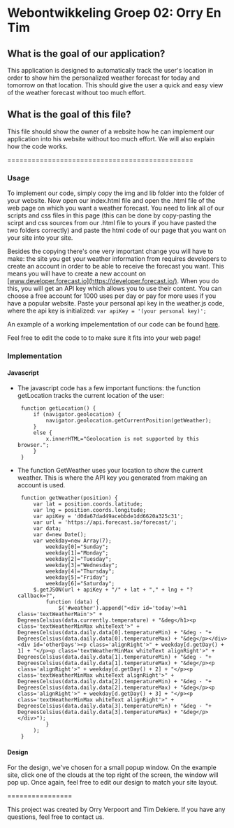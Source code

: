 Webontwikkeling Groep 02: Orry En Tim
=====================================

What is the goal of our application?
------------------------------------

This application is designed to automatically track the user's location in order to show him the personalized weather forecast for today and tomorrow on that location. This should give the user a quick and easy view of the weather forecast without too much effort.

What is the goal of this file?
------------------------------

This file should show the owner of a website how he can implement our application into his website without too much effort. We will also explain how the code works.

==============================================

### Usage 

To implement our code, simply copy the img and lib folder into the folder of your website. Now open our index.html file and open the .html file of the web page on which you want a weather forecast. You need to link all of our scripts and css files in this page (this can be done by copy-pasting the scirpt and css sources from our .html file to yours if you have pasted the two folders correctly) and paste the html code of our page that you want on your site into your site. 

Besides the copying there's one very important change you will have to make: the site you get your weather information from requires developers to create an account in order to be able to receive the forecast you want. This means you will have to create a new account on [www.developer.forecast.io](https://developer.forecast.io/). When you do this, you will get an API key which allows you to use their content. You can choose a free account for 1000 uses per day or pay for more uses if you have a popular website. Paste your personal api key in the weather.js code, where the api key is initialized: `var apiKey = '(your personal key)';`

An example of a working impelementation of our code can be found [here](http://orry.verpoort.be/weer37/).

Feel free to edit the code to to make sure it fits into your web page!

### Implementation

#### Javascript

 * The javascript code has a few important functions: the function getLocation tracks the current location of the user:

		function getLocation() {
			if (navigator.geolocation) {
				navigator.geolocation.getCurrentPosition(getWeather);
			}
			else {
				x.innerHTML="Geolocation is not supported by this browser.";
			}
		}


    
 * The function GetWeather uses your location to show the current weather. This is where the API key you generated from making an account is used.

		function getWeather(position) {
			var lat = position.coords.latitude;
			var lng = position.coords.longitude;
			var apiKey = 'd0da67dad49acebbde1dd6620a325c31';
			var url = 'https://api.forecast.io/forecast/';
			var data;
			var d=new Date();
			var weekday=new Array(7);
				weekday[0]="Sunday";
				weekday[1]="Monday";
				weekday[2]="Tuesday";
				weekday[3]="Wednesday";
				weekday[4]="Thursday";
				weekday[5]="Friday";
				weekday[6]="Saturday";
			$.getJSON(url + apiKey + "/" + lat + "," + lng + "?callback=?",
				function (data) {
					$('#weather').append("<div id='today'><h1 class='textWeatherMain'>" + DegreesCelsius(data.currently.temperature) + "&deg</h1><p class='textWeatherMinMax whiteText'>" + DegreesCelsius(data.daily.data[0].temperatureMin) + "&deg - "+ DegreesCelsius(data.daily.data[0].temperatureMax) + "&deg</p></div><div id='otherDays'><p class='alignRight'>" + weekday[d.getDay() + 1] + "</p><p class='textWeatherMinMax whiteText alignRight'>" + DegreesCelsius(data.daily.data[1].temperatureMin) + "&deg - "+ DegreesCelsius(data.daily.data[1].temperatureMax) + "&deg</p><p class='alignRight'>" + weekday[d.getDay() + 2] + "</p><p class='textWeatherMinMax whiteText alignRight'>" + DegreesCelsius(data.daily.data[2].temperatureMin) + "&deg - "+ DegreesCelsius(data.daily.data[2].temperatureMax) + "&deg</p><p class='alignRight'>" + weekday[d.getDay() + 3] + "</p><p class='textWeatherMinMax whiteText alignRight'>" + DegreesCelsius(data.daily.data[3].temperatureMin) + "&deg - "+ DegreesCelsius(data.daily.data[3].temperatureMax) + "&deg</p></div>");
				}
			);
		}

  
#### Design 

For the design, we've chosen for a small popup window. On the example site, click one of the clouds at the top right of the screen, the window will pop up. Once again, feel free to edit our design to match your site layout.


================

This project was created by Orry Verpoort and Tim Dekiere. If you have any questions, feel free to contact us.

  







